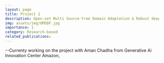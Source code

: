 ```yaml
---
layout: page
title: Project 1
description: Open-set Multi Source Free Domain Adaptation & Robust deepfake detection
img: assets/img/UMSDF.jpg
importance: 1
category: Research-based
related_publications: 
---
```


--Currenty working on the project with Aman Chadha from Generative Ai Innovation Center Amazon,


